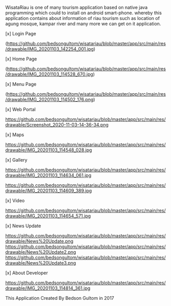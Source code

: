WisataRiau is one of many tourism application based on native java programming which could to install on android smart-phone. whereby this application contains about information of riau tourism such as location of agung mosque, kampar river and many more we can get on it application. 

[x] Login Page

(https://github.com/bedsongultom/wisatariau/blob/master/app/src/main/res/drawable/IMG_20201103_142254_001.jpg)

[x] Home Page

(https://github.com/bedsongultom/wisatariau/blob/master/app/src/main/res/drawable/IMG_20201103_114528_670.jpg)

[x] Menu Page

(https://github.com/bedsongultom/wisatariau/blob/master/app/src/main/res/drawable/IMG_20201103_114502_176.png)

[x] Web Portal

https://github.com/bedsongultom/wisatariau/blob/master/app/src/main/res/drawable/Screenshot_2020-11-03-14-36-34.png

[x] Maps

https://github.com/bedsongultom/wisatariau/blob/master/app/src/main/res/drawable/IMG_20201103_114548_028.jpg

[x] Gallery

https://github.com/bedsongultom/wisatariau/blob/master/app/src/main/res/drawable/IMG_20201103_114634_061.jpg

https://github.com/bedsongultom/wisatariau/blob/master/app/src/main/res/drawable/IMG_20201103_114609_389.jpg

[x] Video

https://github.com/bedsongultom/wisatariau/blob/master/app/src/main/res/drawable/IMG_20201103_114654_571.jpg

[x] News Update

https://github.com/bedsongultom/wisatariau/blob/master/app/src/main/res/drawable/News%20Update.png https://github.com/bedsongultom/wisatariau/blob/master/app/src/main/res/drawable/News%20Update2.png https://github.com/bedsongultom/wisatariau/blob/master/app/src/main/res/drawable/News%20Update3.png

[x] About Developer

https://github.com/bedsongultom/wisatariau/blob/master/app/src/main/res/drawable/IMG_20201103_114814_361.jpg

This Application Created By Bedson Gultom in 2017
